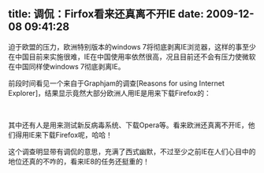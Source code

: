 title: 调侃：Firfox看来还真离不开IE
date: 2009-12-08 09:41:28
---

<p>
	迫于欧盟的压力，欧洲特别版本的windows 7将彻底剥离IE浏览器，这样的事至少在中国目前来实施很难，IE在中国使用率依然很高，况且目前还不会有压力使微软在中国同样使windows 7彻底剥离IE。</p>
<p>
	前段时间看见一个来自于Graphjam的调查[Reasons for using Internet Explorer]，结果显示竟然大部分欧洲人用IE是用来下载Firefox的：</p>
<p>
	&nbsp;</p>
<p>
	其中还有人是用来测试新反病毒系统、下载Opera等。看来欧洲还真离不开IE，他们得用IE来下载Firefox呢，哈哈！</p>
<p>
	这个调查明显带有调侃的意思，充满了西式幽默，不过至少之前IE在人们心目中的地位还真的不咋的，看来IE8的任务还挺重的！</p>
